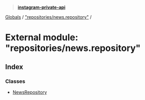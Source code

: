 > **[instagram-private-api](../README.md)**

[Globals](../globals.md) / ["repositories/news.repository"](_repositories_news_repository_.md) /

# External module: "repositories/news.repository"

## Index

### Classes

* [NewsRepository](../classes/_repositories_news_repository_.newsrepository.md)